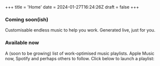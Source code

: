 +++
title = 'Home'
date = 2024-01-27T16:24:26Z
draft = false
+++

### Coming soon(ish)
Customisable endless music to help you work.  Generated live, just for you.

### Available now
A (soon to be growing) list of work-optimised music playlists.
Apple Music now, Spotify and perhaps others to follow.
Click below to launch a playlist:

